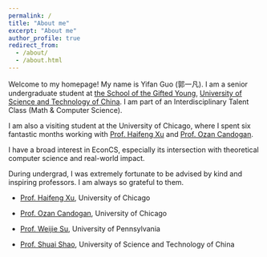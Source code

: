```yaml
---
permalink: /
title: "About me"
excerpt: "About me"
author_profile: true
redirect_from: 
  - /about/
  - /about.html
---
```

Welcome to my homepage! My name is Yifan Guo (郭一凡). I am a senior undergraduate student at [the School of the Gifted Young](https://en.scgy.ustc.edu.cn/), [University of Science and Technology of China](http://en.ustc.edu.cn/). I am part of an Interdisciplinary Talent Class (Math & Computer Science).

I am also a visiting student at the University of Chicago, where I spent six fantastic months working with [Prof. Haifeng Xu](https://www.haifeng-xu.com/) and [Prof. Ozan Candogan](https://faculty.chicagobooth.edu/ozan-candogan).

I have a broad interest in EconCS, especially its intersection with theoretical computer science and real-world impact.

During undergrad, I was extremely fortunate to be advised by kind and inspiring professors. I am always so grateful to them.

- [Prof. Haifeng Xu](https://www.haifeng-xu.com/), University of Chicago

- [Prof. Ozan Candogan](https://faculty.chicagobooth.edu/ozan-candogan), University of Chicago

- [Prof. Weijie Su](http://stat.wharton.upenn.edu/~suw/), University of Pennsylvania

- [Prof. Shuai Shao](http://staff.ustc.edu.cn/~wwwucuc/), University of Science and Technology of China

